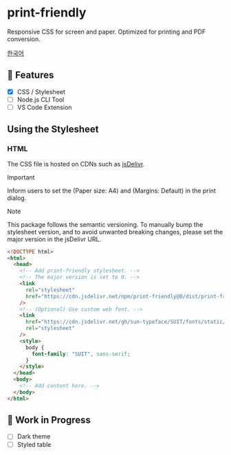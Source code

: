 # print-friendly

Responsive CSS for screen and paper. Optimized for printing and PDF conversion.

[한국어](/docs/ko.md)

## 🚧 Features

- [x] CSS / Stylesheet
- [ ] Node.js CLI Tool
- [ ] VS Code Extension

## Using the Stylesheet

### HTML

The CSS file is hosted on CDNs such as [jsDelivr](https://www.jsdelivr.com/package/npm/print-friendly).

> [!IMPORTANT]
> Inform users to set the (Paper size: A4) and (Margins: Default) in the print dialog.

> [!NOTE]
> This package follows the semantic versioning. To manually bump the stylesheet version, and to avoid unwanted breaking changes, please set the major version in the jsDelivr URL.

```html
<!DOCTYPE html>
<html>
  <head>
    <!-- Add print-friendly stylesheet. -->
    <!-- The major version is set to 0. -->
    <link
      rel="stylesheet"
      href="https://cdn.jsdelivr.net/npm/print-friendly@0/dist/print-friendly.css"
    />
    <!-- (Optional) Use custom web font. -->
    <link
      href="https://cdn.jsdelivr.net/gh/sun-typeface/SUIT/fonts/static/woff2/SUIT.css"
      rel="stylesheet"
    />
    <style>
      body {
        font-family: "SUIT", sans-serif;
      }
    </style>
  </head>
  <body>
    <!-- Add content here. -->
  </body>
</html>
```

## 🚧 Work in Progress

- [ ] Dark theme
- [ ] Styled table
